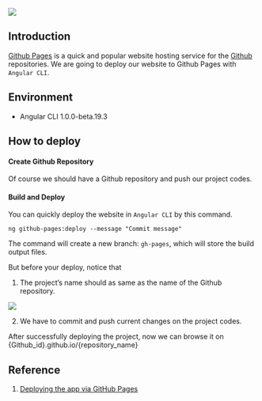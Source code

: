 ![](https://2.bp.blogspot.com/-QvYTkYFGy6Y/WHg-K0hBdVI/AAAAAAAAENE/JN02qMzhIfgcWh5HCQ-JRQZ9NG_rLepjgCLcB/s320/github.png)

## Introduction

[Github Pages](https://pages.github.com/) is a quick and popular website hosting service for the [Github](https://github.com/) repositories. We are going to deploy our website to Github Pages with `Angular CLI`.


## Environment

* Angular CLI 1.0.0-beta.19.3


## How to deploy


#### Create Github Repository

Of course we should have a Github repository and push our project codes.


#### Build and Deploy

You can quickly deploy the website in `Angular CLI` by this command.

```
ng github-pages:deploy --message "Commit message"
```

The command will create a new branch: `gh-pages`, which will store the build output files.

But before your deploy, notice that

1. The project’s name should as same as the name of the Github repository.

![](https://1.bp.blogspot.com/-jknt-K9RNUM/WDlLBtc8gLI/AAAAAAAAD-8/GTHmagYJAVE5BDHSyn-O5ln7smPNPTE5wCLcB/s1600/image001.png)

2. We have to commit and push current changes on the project codes.



After successfully deploying the project, now we can browse it on
{Github_id}.github.io/{repository_name}


## Reference

1. [Deploying the app via GitHub Pages](https://github.com/angular/angular-cli#deploying-the-app-via-github-pages) 

